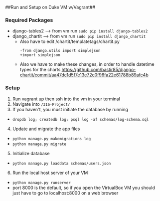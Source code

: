 ##Run and Setup on Duke VM w/Vagrant##

### Required Packages ###
- django-tables2 --> from vm run `sudo pip install django-tables2`
- django_chartit --> from vm run `sudo pip install django_chartit`
  - Also have to edit /chartit/templatetags/chartit.py
    ```
    -from django.utils import simplejson
    +import simplejson
    ```
  - Also we have to make these changes, in order to handle datetime types for the charts
    https://github.com/bastir85/django-chartit/commit/aa47dc1d5f7e13e72c0f96fa22e61788b89afc4b
### Setup ###
1. Run vagrant up then ssh into the vm in your terminal
2. Navigate into `/316-Project/`
3. If you haven't, you must initiate the database by running
  - `dropdb log; createdb log; psql log -af schemas/log-schema.sql`
4. Update and migrate the app files
  - `python manage.py makemigrations log`
  - `python manage.py migrate`
5. Initialize database
  - `python manage.py loaddata schemas/users.json`
6. Run the local host server of your VM
  - `python manage.py runserver`
  - port 8000 is the default, so if you open the VirtualBox VM you should just have to go to localhost:8000 on a web browser
